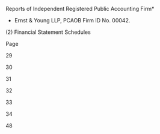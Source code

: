 Reports of Independent Registered Public Accounting Firm*

* Ernst & Young LLP, PCAOB Firm ID No. 00042.

(2) Financial Statement Schedules

Page

29

30

31

32

33

34

48